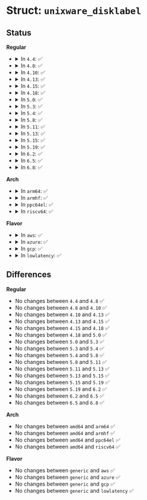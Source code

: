 # Struct: <code>unixware_disklabel</code>

## Status
<b>Regular</b>
<ul>
<li>
<details>
<summary>In <code>4.4</code>: ✅</summary>

```c
struct unixware_disklabel {
    __le32 d_type;
    __le32 d_magic;
    __le32 d_version;
    char d_serial[12];
    __le32 d_ncylinders;
    __le32 d_ntracks;
    __le32 d_nsectors;
    __le32 d_secsize;
    __le32 d_part_start;
    __le32 d_unknown1[12];
    __le32 d_alt_tbl;
    __le32 d_alt_len;
    __le32 d_phys_cyl;
    __le32 d_phys_trk;
    __le32 d_phys_sec;
    __le32 d_phys_bytes;
    __le32 d_unknown2;
    __le32 d_unknown3;
    __le32 d_pad[8];
    struct unixware_vtoc vtoc;
};
```
</details>
</li>
<li>
<details>
<summary>In <code>4.8</code>: ✅</summary>

```c
struct unixware_disklabel {
    __le32 d_type;
    __le32 d_magic;
    __le32 d_version;
    char d_serial[12];
    __le32 d_ncylinders;
    __le32 d_ntracks;
    __le32 d_nsectors;
    __le32 d_secsize;
    __le32 d_part_start;
    __le32 d_unknown1[12];
    __le32 d_alt_tbl;
    __le32 d_alt_len;
    __le32 d_phys_cyl;
    __le32 d_phys_trk;
    __le32 d_phys_sec;
    __le32 d_phys_bytes;
    __le32 d_unknown2;
    __le32 d_unknown3;
    __le32 d_pad[8];
    struct unixware_vtoc vtoc;
};
```
</details>
</li>
<li>
<details>
<summary>In <code>4.10</code>: ✅</summary>

```c
struct unixware_disklabel {
    __le32 d_type;
    __le32 d_magic;
    __le32 d_version;
    char d_serial[12];
    __le32 d_ncylinders;
    __le32 d_ntracks;
    __le32 d_nsectors;
    __le32 d_secsize;
    __le32 d_part_start;
    __le32 d_unknown1[12];
    __le32 d_alt_tbl;
    __le32 d_alt_len;
    __le32 d_phys_cyl;
    __le32 d_phys_trk;
    __le32 d_phys_sec;
    __le32 d_phys_bytes;
    __le32 d_unknown2;
    __le32 d_unknown3;
    __le32 d_pad[8];
    struct unixware_vtoc vtoc;
};
```
</details>
</li>
<li>
<details>
<summary>In <code>4.13</code>: ✅</summary>

```c
struct unixware_disklabel {
    __le32 d_type;
    __le32 d_magic;
    __le32 d_version;
    char d_serial[12];
    __le32 d_ncylinders;
    __le32 d_ntracks;
    __le32 d_nsectors;
    __le32 d_secsize;
    __le32 d_part_start;
    __le32 d_unknown1[12];
    __le32 d_alt_tbl;
    __le32 d_alt_len;
    __le32 d_phys_cyl;
    __le32 d_phys_trk;
    __le32 d_phys_sec;
    __le32 d_phys_bytes;
    __le32 d_unknown2;
    __le32 d_unknown3;
    __le32 d_pad[8];
    struct unixware_vtoc vtoc;
};
```
</details>
</li>
<li>
<details>
<summary>In <code>4.15</code>: ✅</summary>

```c
struct unixware_disklabel {
    __le32 d_type;
    __le32 d_magic;
    __le32 d_version;
    char d_serial[12];
    __le32 d_ncylinders;
    __le32 d_ntracks;
    __le32 d_nsectors;
    __le32 d_secsize;
    __le32 d_part_start;
    __le32 d_unknown1[12];
    __le32 d_alt_tbl;
    __le32 d_alt_len;
    __le32 d_phys_cyl;
    __le32 d_phys_trk;
    __le32 d_phys_sec;
    __le32 d_phys_bytes;
    __le32 d_unknown2;
    __le32 d_unknown3;
    __le32 d_pad[8];
    struct unixware_vtoc vtoc;
};
```
</details>
</li>
<li>
<details>
<summary>In <code>4.18</code>: ✅</summary>

```c
struct unixware_disklabel {
    __le32 d_type;
    __le32 d_magic;
    __le32 d_version;
    char d_serial[12];
    __le32 d_ncylinders;
    __le32 d_ntracks;
    __le32 d_nsectors;
    __le32 d_secsize;
    __le32 d_part_start;
    __le32 d_unknown1[12];
    __le32 d_alt_tbl;
    __le32 d_alt_len;
    __le32 d_phys_cyl;
    __le32 d_phys_trk;
    __le32 d_phys_sec;
    __le32 d_phys_bytes;
    __le32 d_unknown2;
    __le32 d_unknown3;
    __le32 d_pad[8];
    struct unixware_vtoc vtoc;
};
```
</details>
</li>
<li>
<details>
<summary>In <code>5.0</code>: ✅</summary>

```c
struct unixware_disklabel {
    __le32 d_type;
    __le32 d_magic;
    __le32 d_version;
    char d_serial[12];
    __le32 d_ncylinders;
    __le32 d_ntracks;
    __le32 d_nsectors;
    __le32 d_secsize;
    __le32 d_part_start;
    __le32 d_unknown1[12];
    __le32 d_alt_tbl;
    __le32 d_alt_len;
    __le32 d_phys_cyl;
    __le32 d_phys_trk;
    __le32 d_phys_sec;
    __le32 d_phys_bytes;
    __le32 d_unknown2;
    __le32 d_unknown3;
    __le32 d_pad[8];
    struct unixware_vtoc vtoc;
};
```
</details>
</li>
<li>
<details>
<summary>In <code>5.3</code>: ✅</summary>

```c
struct unixware_disklabel {
    __le32 d_type;
    __le32 d_magic;
    __le32 d_version;
    char d_serial[12];
    __le32 d_ncylinders;
    __le32 d_ntracks;
    __le32 d_nsectors;
    __le32 d_secsize;
    __le32 d_part_start;
    __le32 d_unknown1[12];
    __le32 d_alt_tbl;
    __le32 d_alt_len;
    __le32 d_phys_cyl;
    __le32 d_phys_trk;
    __le32 d_phys_sec;
    __le32 d_phys_bytes;
    __le32 d_unknown2;
    __le32 d_unknown3;
    __le32 d_pad[8];
    struct unixware_vtoc vtoc;
};
```
</details>
</li>
<li>
<details>
<summary>In <code>5.4</code>: ✅</summary>

```c
struct unixware_disklabel {
    __le32 d_type;
    __le32 d_magic;
    __le32 d_version;
    char d_serial[12];
    __le32 d_ncylinders;
    __le32 d_ntracks;
    __le32 d_nsectors;
    __le32 d_secsize;
    __le32 d_part_start;
    __le32 d_unknown1[12];
    __le32 d_alt_tbl;
    __le32 d_alt_len;
    __le32 d_phys_cyl;
    __le32 d_phys_trk;
    __le32 d_phys_sec;
    __le32 d_phys_bytes;
    __le32 d_unknown2;
    __le32 d_unknown3;
    __le32 d_pad[8];
    struct unixware_vtoc vtoc;
};
```
</details>
</li>
<li>
<details>
<summary>In <code>5.8</code>: ✅</summary>

```c
struct unixware_disklabel {
    __le32 d_type;
    __le32 d_magic;
    __le32 d_version;
    char d_serial[12];
    __le32 d_ncylinders;
    __le32 d_ntracks;
    __le32 d_nsectors;
    __le32 d_secsize;
    __le32 d_part_start;
    __le32 d_unknown1[12];
    __le32 d_alt_tbl;
    __le32 d_alt_len;
    __le32 d_phys_cyl;
    __le32 d_phys_trk;
    __le32 d_phys_sec;
    __le32 d_phys_bytes;
    __le32 d_unknown2;
    __le32 d_unknown3;
    __le32 d_pad[8];
    struct unixware_vtoc vtoc;
};
```
</details>
</li>
<li>
<details>
<summary>In <code>5.11</code>: ✅</summary>

```c
struct unixware_disklabel {
    __le32 d_type;
    __le32 d_magic;
    __le32 d_version;
    char d_serial[12];
    __le32 d_ncylinders;
    __le32 d_ntracks;
    __le32 d_nsectors;
    __le32 d_secsize;
    __le32 d_part_start;
    __le32 d_unknown1[12];
    __le32 d_alt_tbl;
    __le32 d_alt_len;
    __le32 d_phys_cyl;
    __le32 d_phys_trk;
    __le32 d_phys_sec;
    __le32 d_phys_bytes;
    __le32 d_unknown2;
    __le32 d_unknown3;
    __le32 d_pad[8];
    struct unixware_vtoc vtoc;
};
```
</details>
</li>
<li>
<details>
<summary>In <code>5.13</code>: ✅</summary>

```c
struct unixware_disklabel {
    __le32 d_type;
    __le32 d_magic;
    __le32 d_version;
    char d_serial[12];
    __le32 d_ncylinders;
    __le32 d_ntracks;
    __le32 d_nsectors;
    __le32 d_secsize;
    __le32 d_part_start;
    __le32 d_unknown1[12];
    __le32 d_alt_tbl;
    __le32 d_alt_len;
    __le32 d_phys_cyl;
    __le32 d_phys_trk;
    __le32 d_phys_sec;
    __le32 d_phys_bytes;
    __le32 d_unknown2;
    __le32 d_unknown3;
    __le32 d_pad[8];
    struct unixware_vtoc vtoc;
};
```
</details>
</li>
<li>
<details>
<summary>In <code>5.15</code>: ✅</summary>

```c
struct unixware_disklabel {
    __le32 d_type;
    __le32 d_magic;
    __le32 d_version;
    char d_serial[12];
    __le32 d_ncylinders;
    __le32 d_ntracks;
    __le32 d_nsectors;
    __le32 d_secsize;
    __le32 d_part_start;
    __le32 d_unknown1[12];
    __le32 d_alt_tbl;
    __le32 d_alt_len;
    __le32 d_phys_cyl;
    __le32 d_phys_trk;
    __le32 d_phys_sec;
    __le32 d_phys_bytes;
    __le32 d_unknown2;
    __le32 d_unknown3;
    __le32 d_pad[8];
    struct unixware_vtoc vtoc;
};
```
</details>
</li>
<li>
<details>
<summary>In <code>5.19</code>: ✅</summary>

```c
struct unixware_disklabel {
    __le32 d_type;
    __le32 d_magic;
    __le32 d_version;
    char d_serial[12];
    __le32 d_ncylinders;
    __le32 d_ntracks;
    __le32 d_nsectors;
    __le32 d_secsize;
    __le32 d_part_start;
    __le32 d_unknown1[12];
    __le32 d_alt_tbl;
    __le32 d_alt_len;
    __le32 d_phys_cyl;
    __le32 d_phys_trk;
    __le32 d_phys_sec;
    __le32 d_phys_bytes;
    __le32 d_unknown2;
    __le32 d_unknown3;
    __le32 d_pad[8];
    struct unixware_vtoc vtoc;
};
```
</details>
</li>
<li>
<details>
<summary>In <code>6.2</code>: ✅</summary>

```c
struct unixware_disklabel {
    __le32 d_type;
    __le32 d_magic;
    __le32 d_version;
    char d_serial[12];
    __le32 d_ncylinders;
    __le32 d_ntracks;
    __le32 d_nsectors;
    __le32 d_secsize;
    __le32 d_part_start;
    __le32 d_unknown1[12];
    __le32 d_alt_tbl;
    __le32 d_alt_len;
    __le32 d_phys_cyl;
    __le32 d_phys_trk;
    __le32 d_phys_sec;
    __le32 d_phys_bytes;
    __le32 d_unknown2;
    __le32 d_unknown3;
    __le32 d_pad[8];
    struct unixware_vtoc vtoc;
};
```
</details>
</li>
<li>
<details>
<summary>In <code>6.5</code>: ✅</summary>

```c
struct unixware_disklabel {
    __le32 d_type;
    __le32 d_magic;
    __le32 d_version;
    char d_serial[12];
    __le32 d_ncylinders;
    __le32 d_ntracks;
    __le32 d_nsectors;
    __le32 d_secsize;
    __le32 d_part_start;
    __le32 d_unknown1[12];
    __le32 d_alt_tbl;
    __le32 d_alt_len;
    __le32 d_phys_cyl;
    __le32 d_phys_trk;
    __le32 d_phys_sec;
    __le32 d_phys_bytes;
    __le32 d_unknown2;
    __le32 d_unknown3;
    __le32 d_pad[8];
    struct unixware_vtoc vtoc;
};
```
</details>
</li>
<li>
<details>
<summary>In <code>6.8</code>: ✅</summary>

```c
struct unixware_disklabel {
    __le32 d_type;
    __le32 d_magic;
    __le32 d_version;
    char d_serial[12];
    __le32 d_ncylinders;
    __le32 d_ntracks;
    __le32 d_nsectors;
    __le32 d_secsize;
    __le32 d_part_start;
    __le32 d_unknown1[12];
    __le32 d_alt_tbl;
    __le32 d_alt_len;
    __le32 d_phys_cyl;
    __le32 d_phys_trk;
    __le32 d_phys_sec;
    __le32 d_phys_bytes;
    __le32 d_unknown2;
    __le32 d_unknown3;
    __le32 d_pad[8];
    struct unixware_vtoc vtoc;
};
```
</details>
</li>
</ul>
<b>Arch</b>
<ul>
<li>
<details>
<summary>In <code>arm64</code>: ✅</summary>

```c
struct unixware_disklabel {
    __le32 d_type;
    __le32 d_magic;
    __le32 d_version;
    char d_serial[12];
    __le32 d_ncylinders;
    __le32 d_ntracks;
    __le32 d_nsectors;
    __le32 d_secsize;
    __le32 d_part_start;
    __le32 d_unknown1[12];
    __le32 d_alt_tbl;
    __le32 d_alt_len;
    __le32 d_phys_cyl;
    __le32 d_phys_trk;
    __le32 d_phys_sec;
    __le32 d_phys_bytes;
    __le32 d_unknown2;
    __le32 d_unknown3;
    __le32 d_pad[8];
    struct unixware_vtoc vtoc;
};
```
</details>
</li>
<li>
<details>
<summary>In <code>armhf</code>: ✅</summary>

```c
struct unixware_disklabel {
    __le32 d_type;
    __le32 d_magic;
    __le32 d_version;
    char d_serial[12];
    __le32 d_ncylinders;
    __le32 d_ntracks;
    __le32 d_nsectors;
    __le32 d_secsize;
    __le32 d_part_start;
    __le32 d_unknown1[12];
    __le32 d_alt_tbl;
    __le32 d_alt_len;
    __le32 d_phys_cyl;
    __le32 d_phys_trk;
    __le32 d_phys_sec;
    __le32 d_phys_bytes;
    __le32 d_unknown2;
    __le32 d_unknown3;
    __le32 d_pad[8];
    struct unixware_vtoc vtoc;
};
```
</details>
</li>
<li>
<details>
<summary>In <code>ppc64el</code>: ✅</summary>

```c
struct unixware_disklabel {
    __le32 d_type;
    __le32 d_magic;
    __le32 d_version;
    char d_serial[12];
    __le32 d_ncylinders;
    __le32 d_ntracks;
    __le32 d_nsectors;
    __le32 d_secsize;
    __le32 d_part_start;
    __le32 d_unknown1[12];
    __le32 d_alt_tbl;
    __le32 d_alt_len;
    __le32 d_phys_cyl;
    __le32 d_phys_trk;
    __le32 d_phys_sec;
    __le32 d_phys_bytes;
    __le32 d_unknown2;
    __le32 d_unknown3;
    __le32 d_pad[8];
    struct unixware_vtoc vtoc;
};
```
</details>
</li>
<li>
<details>
<summary>In <code>riscv64</code>: ✅</summary>

```c
struct unixware_disklabel {
    __le32 d_type;
    __le32 d_magic;
    __le32 d_version;
    char d_serial[12];
    __le32 d_ncylinders;
    __le32 d_ntracks;
    __le32 d_nsectors;
    __le32 d_secsize;
    __le32 d_part_start;
    __le32 d_unknown1[12];
    __le32 d_alt_tbl;
    __le32 d_alt_len;
    __le32 d_phys_cyl;
    __le32 d_phys_trk;
    __le32 d_phys_sec;
    __le32 d_phys_bytes;
    __le32 d_unknown2;
    __le32 d_unknown3;
    __le32 d_pad[8];
    struct unixware_vtoc vtoc;
};
```
</details>
</li>
</ul>
<b>Flavor</b>
<ul>
<li>
<details>
<summary>In <code>aws</code>: ✅</summary>

```c
struct unixware_disklabel {
    __le32 d_type;
    __le32 d_magic;
    __le32 d_version;
    char d_serial[12];
    __le32 d_ncylinders;
    __le32 d_ntracks;
    __le32 d_nsectors;
    __le32 d_secsize;
    __le32 d_part_start;
    __le32 d_unknown1[12];
    __le32 d_alt_tbl;
    __le32 d_alt_len;
    __le32 d_phys_cyl;
    __le32 d_phys_trk;
    __le32 d_phys_sec;
    __le32 d_phys_bytes;
    __le32 d_unknown2;
    __le32 d_unknown3;
    __le32 d_pad[8];
    struct unixware_vtoc vtoc;
};
```
</details>
</li>
<li>
<details>
<summary>In <code>azure</code>: ✅</summary>

```c
struct unixware_disklabel {
    __le32 d_type;
    __le32 d_magic;
    __le32 d_version;
    char d_serial[12];
    __le32 d_ncylinders;
    __le32 d_ntracks;
    __le32 d_nsectors;
    __le32 d_secsize;
    __le32 d_part_start;
    __le32 d_unknown1[12];
    __le32 d_alt_tbl;
    __le32 d_alt_len;
    __le32 d_phys_cyl;
    __le32 d_phys_trk;
    __le32 d_phys_sec;
    __le32 d_phys_bytes;
    __le32 d_unknown2;
    __le32 d_unknown3;
    __le32 d_pad[8];
    struct unixware_vtoc vtoc;
};
```
</details>
</li>
<li>
<details>
<summary>In <code>gcp</code>: ✅</summary>

```c
struct unixware_disklabel {
    __le32 d_type;
    __le32 d_magic;
    __le32 d_version;
    char d_serial[12];
    __le32 d_ncylinders;
    __le32 d_ntracks;
    __le32 d_nsectors;
    __le32 d_secsize;
    __le32 d_part_start;
    __le32 d_unknown1[12];
    __le32 d_alt_tbl;
    __le32 d_alt_len;
    __le32 d_phys_cyl;
    __le32 d_phys_trk;
    __le32 d_phys_sec;
    __le32 d_phys_bytes;
    __le32 d_unknown2;
    __le32 d_unknown3;
    __le32 d_pad[8];
    struct unixware_vtoc vtoc;
};
```
</details>
</li>
<li>
<details>
<summary>In <code>lowlatency</code>: ✅</summary>

```c
struct unixware_disklabel {
    __le32 d_type;
    __le32 d_magic;
    __le32 d_version;
    char d_serial[12];
    __le32 d_ncylinders;
    __le32 d_ntracks;
    __le32 d_nsectors;
    __le32 d_secsize;
    __le32 d_part_start;
    __le32 d_unknown1[12];
    __le32 d_alt_tbl;
    __le32 d_alt_len;
    __le32 d_phys_cyl;
    __le32 d_phys_trk;
    __le32 d_phys_sec;
    __le32 d_phys_bytes;
    __le32 d_unknown2;
    __le32 d_unknown3;
    __le32 d_pad[8];
    struct unixware_vtoc vtoc;
};
```
</details>
</li>
</ul>

## Differences
<b>Regular</b>
<ul>
<li>
No changes between <code>4.4</code> and <code>4.8</code> ✅
</li>
<li>
No changes between <code>4.8</code> and <code>4.10</code> ✅
</li>
<li>
No changes between <code>4.10</code> and <code>4.13</code> ✅
</li>
<li>
No changes between <code>4.13</code> and <code>4.15</code> ✅
</li>
<li>
No changes between <code>4.15</code> and <code>4.18</code> ✅
</li>
<li>
No changes between <code>4.18</code> and <code>5.0</code> ✅
</li>
<li>
No changes between <code>5.0</code> and <code>5.3</code> ✅
</li>
<li>
No changes between <code>5.3</code> and <code>5.4</code> ✅
</li>
<li>
No changes between <code>5.4</code> and <code>5.8</code> ✅
</li>
<li>
No changes between <code>5.8</code> and <code>5.11</code> ✅
</li>
<li>
No changes between <code>5.11</code> and <code>5.13</code> ✅
</li>
<li>
No changes between <code>5.13</code> and <code>5.15</code> ✅
</li>
<li>
No changes between <code>5.15</code> and <code>5.19</code> ✅
</li>
<li>
No changes between <code>5.19</code> and <code>6.2</code> ✅
</li>
<li>
No changes between <code>6.2</code> and <code>6.5</code> ✅
</li>
<li>
No changes between <code>6.5</code> and <code>6.8</code> ✅
</li>
</ul>
<b>Arch</b>
<ul>
<li>
No changes between <code>amd64</code> and <code>arm64</code> ✅
</li>
<li>
No changes between <code>amd64</code> and <code>armhf</code> ✅
</li>
<li>
No changes between <code>amd64</code> and <code>ppc64el</code> ✅
</li>
<li>
No changes between <code>amd64</code> and <code>riscv64</code> ✅
</li>
</ul>
<b>Flavor</b>
<ul>
<li>
No changes between <code>generic</code> and <code>aws</code> ✅
</li>
<li>
No changes between <code>generic</code> and <code>azure</code> ✅
</li>
<li>
No changes between <code>generic</code> and <code>gcp</code> ✅
</li>
<li>
No changes between <code>generic</code> and <code>lowlatency</code> ✅
</li>
</ul>
